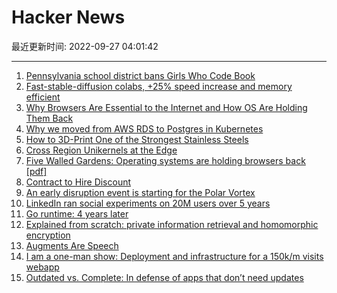 # Hacker News

最近更新时间: 2022-09-27 04:01:42

--- 
1. [Pennsylvania school district bans Girls Who Code Book](https://www.theguardian.com/us-news/2022/sep/26/pennsylvania-book-ban-girls-who-code) 
2. [Fast-stable-diffusion colabs, +25% speed increase and memory efficient](https://github.com/TheLastBen/fast-stable-diffusion) 
3. [Why Browsers Are Essential to the Internet and How OS Are Holding Them Back](https://research.mozilla.org/browser-competition/) 
4. [Why we moved from AWS RDS to Postgres in Kubernetes](https://nhost.io/blog/individual-postgres-instances) 
5. [How to 3D-Print One of the Strongest Stainless Steels](https://www.nist.gov/news-events/news/2022/09/researchers-uncover-how-3d-print-one-strongest-stainless-steels) 
6. [Cross Region Unikernels at the Edge](https://nanovms.com/dev/tutorials/cross-region-unikernels-edge) 
7. [Five Walled Gardens: Operating systems are holding browsers back [pdf]](https://research.mozilla.org/files/2022/09/Mozilla_Five-Walled-Gardens.pdf) 
8. [Contract to Hire Discount](https://blog.andrewmcwatters.org/index.php/2022/09/26/contract-to-hire-discount/) 
9. [An early disruption event is starting for the Polar Vortex](https://www.severe-weather.eu/global-weather/polar-vortex-early-disruptive-event-winter-influence-united-states-europe-fa/) 
10. [LinkedIn ran social experiments on 20M users over 5 years](https://www.nytimes.com/2022/09/24/business/linkedin-social-experiments.html) 
11. [Go runtime: 4 years later](https://go.dev/blog/go119runtime) 
12. [Explained from scratch: private information retrieval and homomorphic encryption](https://blintzbase.com/posts/pir-and-fhe-from-scratch/) 
13. [Augments Are Speech](https://noahnorman.substack.com/p/augments-are-speech) 
14. [I am a one-man show: Deployment and infrastructure for a 150k/m visits webapp](https://casparwre.de/blog/webapp-python-deployment/) 
15. [Outdated vs. Complete: In defense of apps that don’t need updates](https://vivqu.com/blog/2022/09/25/outdated-apps/) 
